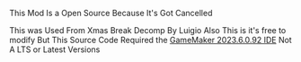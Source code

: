 This Mod Is a Open Source Because It's Got Cancelled

This was Used From Xmas Break Decomp By Luigio
Also This is it's free to modify But This Source Code Required the [GameMaker 2023.6.0.92 IDE](https://gms.yoyogames.com/GameMaker-Installer-2023.6.0.92.exe) Not A LTS or Latest Versions
